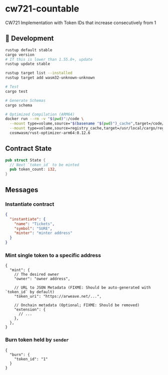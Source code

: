 # cw721-countable
CW721 Implementation with Token IDs that increase consecutively from 1

## 🚀 Development

```bash
rustup default stable
cargo version
# If this is lower than 1.55.0+, update
rustup update stable

rustup target list --installed
rustup target add wasm32-unknown-unknown

# Test
cargo test

# Generate Schemas
cargo schema

# Optimized Compilation (ARM64)
docker run --rm -v "$(pwd)":/code \
  --mount type=volume,source="$(basename "$(pwd)")_cache",target=/code/target \
  --mount type=volume,source=registry_cache,target=/usr/local/cargo/registry \
  cosmwasm/rust-optimizer-arm64:0.12.6
```

## Contract State
```rust
pub struct State {
  // Next `token_id` to be minted
  pub token_count: i32,
}
```

## Messages

### Instantiate contract

```json
{
  "instantiate": {
    "name": "Tickets",
    "symbol": "SURE",
    "minter": "minter address"
  }
}
```

### Mint single token to a specific address
```jsonc
{
  "mint": {
    // The desired owner
    "owner": "owner address",

    // URL to JSON Metadata (FIXME: Should be auto-generated with `token_id` by default)
    "token_uri": "https://arweave.net/...",

    // Onchain metadata (Optional; FIXME: Should be removed)
    "extension": {
      // ...
    },
  },
}
```

### Burn token held by `sender`
```jsonc
{
  "burn": {
    "token_id": "1"
  }
}
```
